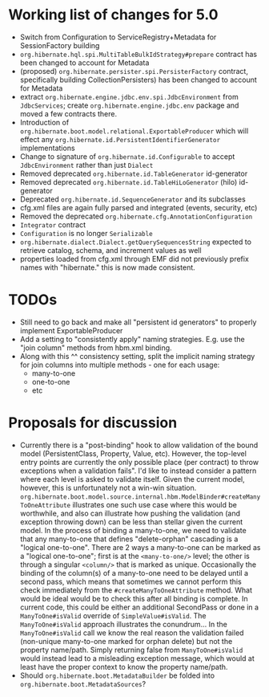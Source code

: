 Working list of changes for 5.0
===================================

* Switch from Configuration to ServiceRegistry+Metadata for SessionFactory building
* `org.hibernate.hql.spi.MultiTableBulkIdStrategy#prepare` contract has been changed to account for Metadata
* (proposed) `org.hibernate.persister.spi.PersisterFactory` contract, specifically building CollectionPersisters)
  has been changed to account for Metadata
* extract `org.hibernate.engine.jdbc.env.spi.JdbcEnvironment` from `JdbcServices`; create
  `org.hibernate.engine.jdbc.env` package and moved a few contracts there.
* Introduction of `org.hibernate.boot.model.relational.ExportableProducer` which will effect any
 `org.hibernate.id.PersistentIdentifierGenerator` implementations
* Change to signature of `org.hibernate.id.Configurable` to accept `JdbcEnvironment` rather than just `Dialect`
* Removed deprecated `org.hibernate.id.TableGenerator` id-generator
* Removed deprecated `org.hibernate.id.TableHiLoGenerator` (hilo) id-generator
* Deprecated `org.hibernate.id.SequenceGenerator` and its subclasses
* cfg.xml files are again fully parsed and integrated (events, security, etc)
* Removed the deprecated `org.hibernate.cfg.AnnotationConfiguration`
* `Integrator` contract
* `Configuration` is  no longer `Serializable`
* `org.hibernate.dialect.Dialect.getQuerySequencesString` expected to retrieve catalog, schema, and increment values as well
* properties loaded from cfg.xml through EMF did not previously prefix names with "hibernate." this is now made consistent.

TODOs
=====
* Still need to go back and make all "persistent id generators" to properly implement ExportableProducer
* Add a setting to "consistently apply" naming strategies.  E.g. use the "join column" methods from hbm.xml binding.
* Along with this ^^ consistency setting, split the implicit naming strategy for join columns into multiple methods - one for each usage:
   * many-to-one
   * one-to-one
   * etc


Proposals for discussion
========================
* Currently there is a "post-binding" hook to allow validation of the bound model (PersistentClass,
Property, Value, etc).  However, the top-level entry points are currently the only possible place
(per contract) to throw exceptions when a validation fails".  I'd like to instead consider a pattern
where each level is asked to validate itself.  Given the current model, however, this is unfortunately
not a win-win situation.  `org.hibernate.boot.model.source.internal.hbm.ModelBinder#createManyToOneAttribute`
illustrates one such use case where this would be worthwhile, and also can illustrate how pushing the
validation (and exception throwing down) can be less than stellar given the current model.  In the process
of binding a many-to-one, we need to validate that any many-to-one that defines "delete-orphan" cascading
is a "logical one-to-one".  There are 2 ways a many-to-one can be marked as a "logical one-to-one"; first
is at the `<many-to-one/>` level; the other is through a singular `<column/>` that is marked as unique.
Occasionally the binding of the column(s) of a many-to-one need to be delayed until a second pass, which
means that sometimes we cannot perform this check immediately from the `#createManyToOneAttribute` method.
What would be ideal would be to check this after all binding is complete.  In current code, this could be
either an additional SecondPass or done in a `ManyToOne#isValid` override of `SimpleValue#isValid`.  The
`ManyToOne#isValid` approach illustrates the conundrum... In the `ManyToOne#isValid` call we know the real
reason the validation failed (non-unique many-to-one marked for orphan delete) but not the property name/path.
Simply returning false from `ManyToOne#isValid` would instead lead to a misleading exception message, which
would at least have the proper context to know the property name/path.
* Should `org.hibernate.boot.MetadataBuilder` be folded into `org.hibernate.boot.MetadataSources`?